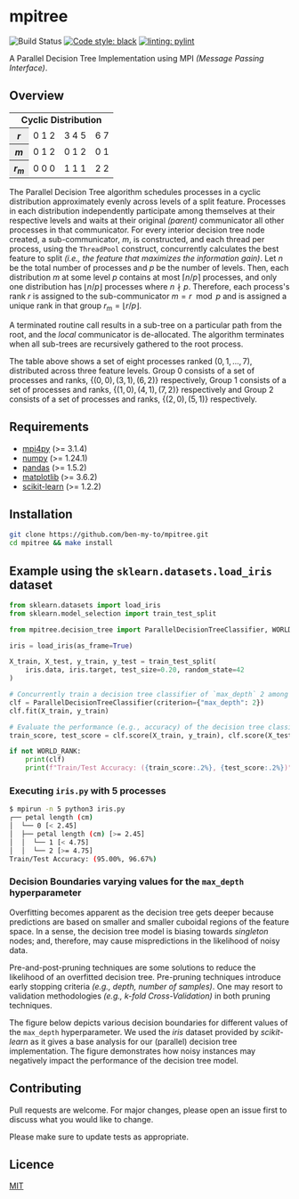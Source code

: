 # mpitree

![Build Status](https://github.com/ben-my-to/mpitree/workflows/Lint/badge.svg)
[![Code style: black](https://img.shields.io/badge/code%20style-black-000000.svg)](https://github.com/psf/black)
[![linting: pylint](https://img.shields.io/badge/linting-pylint-yellowgreen)](https://github.com/PyCQA/pylint)

A Parallel Decision Tree Implementation using MPI *(Message Passing Interface)*.

## Overview

<table>
<tr>
    <td colspan="4" style=text-align:center;><b>Cyclic Distribution</b></td>
</tr>
<tr>
    <th style=background-color:#eee;><i>r</t></th>
    <td>0 1 2</td>
    <td>3 4 5</td>
    <td>6 7</td>
</tr>
<tr>
    <th style=background-color:#eee;><i>m</i></th>
    <td>0 1 2</td>
    <td>0 1 2</td>
    <td>0 1</td>
</tr>
<tr>
    <th style=background-color:#eee;><i>r<sub>m</sub></i></th>
    <td>0 0 0</td>
    <td>1 1 1</td>
    <td>2 2</td>
</tr>
</table>

The Parallel Decision Tree algorithm schedules processes in a cyclic distribution approximately evenly across levels of a split feature. Processes in each distribution independently participate among themselves at their respective levels and waits at their original *(parent)* communicator all other processes in that communicator. For every interior decision tree node created, a sub-communicator, $m$, is constructed, and each thread per process, using the `ThreadPool` construct, concurrently calculates the best feature to split *(i.e., the feature that maximizes the information gain)*. Let $n$ be the total number of processes and $p$ be the number of levels. Then, each distribution $m$ at some level $p$ contains at most $\lceil n/p \rceil$ processes, and only one distribution has $\lfloor n/p \rfloor$ processes where $n \nmid p$. Therefore, each process's rank $r$ is assigned to the sub-communicator $m = r \mod p$ and is assigned a unique rank in that group $r_m = \lfloor r/p \rfloor$.

A terminated routine call results in a sub-tree on a particular path from the root, and the *local* communicator is de-allocated. The algorithm terminates when all sub-trees are recursively gathered to the root process.

The table above shows a set of eight processes ranked $(0, 1, ..., 7)$, distributed across three feature levels. Group $0$ consists of a set of processes and ranks, $\{(0,0),(3,1),(6,2)\}$ respectively, Group $1$ consists of a set of processes and ranks, $\{(1,0),(4,1),(7,2)\}$ respectively and Group $2$ consists of a set of processes and ranks, $\{(2,0), (5,1)\}$ respectively.

## Requirements

- [mpi4py](https://pypi.org/project/mpi4py/) (>= 3.1.4)
- [numpy](https://pypi.org/project/pandas/) (>= 1.24.1)
- [pandas](https://pypi.org/project/numpy/) (>= 1.5.2)
- [matplotlib](https://pypi.org/project/matplotlib/) (>= 3.6.2)
- [scikit-learn](https://pypi.org/project/scikit-learn/) (>= 1.2.2)

## Installation

```bash
git clone https://github.com/ben-my-to/mpitree.git
cd mpitree && make install
```

## Example using the `sklearn.datasets.load_iris` dataset

```python
from sklearn.datasets import load_iris
from sklearn.model_selection import train_test_split

from mpitree.decision_tree import ParallelDecisionTreeClassifier, WORLD_RANK

iris = load_iris(as_frame=True)

X_train, X_test, y_train, y_test = train_test_split(
    iris.data, iris.target, test_size=0.20, random_state=42
)

# Concurrently train a decision tree classifier of `max_depth` 2 among all processes
clf = ParallelDecisionTreeClassifier(criterion={"max_depth": 2})
clf.fit(X_train, y_train)

# Evaluate the performance (e.g., accuracy) of the decision tree classifier
train_score, test_score = clf.score(X_train, y_train), clf.score(X_test, y_test)

if not WORLD_RANK:
    print(clf)
    print(f"Train/Test Accuracy: ({train_score:.2%}, {test_score:.2%})")
```

### Executing `iris.py` with 5 processes

```bash
$ mpirun -n 5 python3 iris.py
┌── petal length (cm)
│  └── 0 [< 2.45]
│  ├── petal length (cm) [>= 2.45]
│  │  └── 1 [< 4.75]
│  │  └── 2 [>= 4.75]
Train/Test Accuracy: (95.00%, 96.67%)
```

### Decision Boundaries varying values for the `max_depth` hyperparameter

Overfitting becomes apparent as the decision tree gets deeper because predictions are based on smaller and smaller cuboidal regions of the feature space. In a sense, the decision tree model is biasing towards *singleton* nodes; and, therefore, may cause mispredictions in the likelihood of noisy data.

Pre-and-post-pruning techniques are some solutions to reduce the likelihood of an overfitted decision tree. Pre-pruning techniques introduce early stopping criteria *(e.g., depth, number of samples)*. One may resort to validation methodologies *(e.g., k-fold Cross-Validation)* in both pruning techniques.

The figure below depicts various decision boundaries for different values of the `max_depth` hyperparameter. We used the *iris* dataset provided by *scikit-learn* as it gives a base analysis for our (parallel) decision tree implementation. The figure demonstrates how noisy instances may negatively impact the performance of the decision tree model.

## Contributing

Pull requests are welcome. For major changes, please open an issue first to discuss what you would like to change.

Please make sure to update tests as appropriate.

## Licence

[MIT](https://github.com/ben-my-to/mpitree/blob/main/LICENSE)
